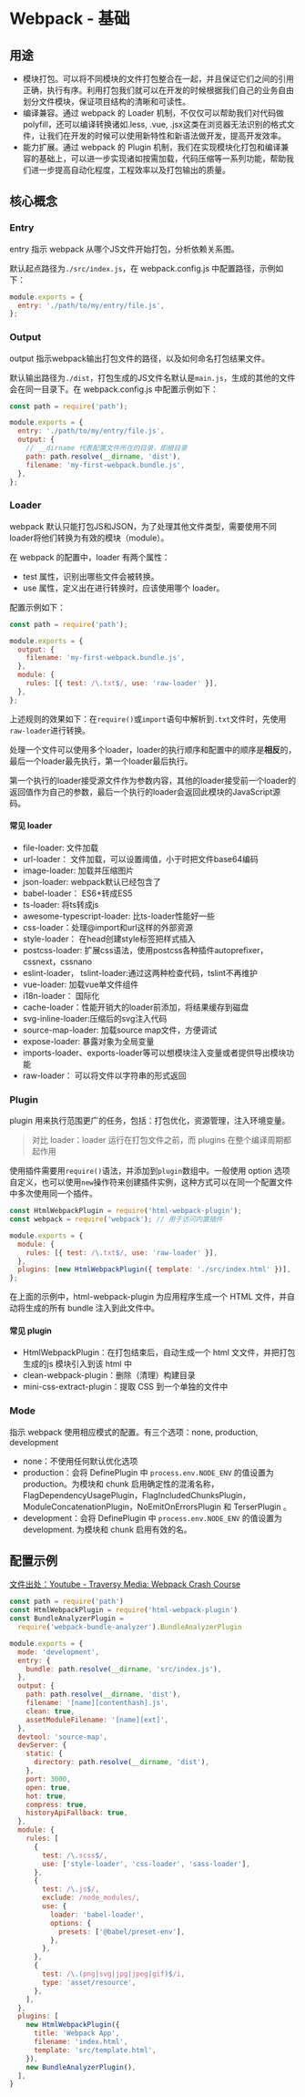 # Webpack - 基础
## 用途
- 模块打包。可以将不同模块的文件打包整合在一起，并且保证它们之间的引用正确，执行有序。利用打包我们就可以在开发的时候根据我们自己的业务自由划分文件模块，保证项目结构的清晰和可读性。
- 编译兼容。通过 webpack 的 Loader 机制，不仅仅可以帮助我们对代码做polyfill，还可以编译转换诸如.less, .vue, .jsx这类在浏览器无法识别的格式文件，让我们在开发的时候可以使用新特性和新语法做开发，提高开发效率。
- 能力扩展。通过 webpack 的 Plugin 机制，我们在实现模块化打包和编译兼容的基础上，可以进一步实现诸如按需加载，代码压缩等一系列功能，帮助我们进一步提高自动化程度，工程效率以及打包输出的质量。

## 核心概念
### Entry
entry 指示 webpack 从哪个JS文件开始打包，分析依赖关系图。

默认起点路径为`./src/index.js`，在 webpack.config.js 中配置路径，示例如下：
```js
module.exports = {
  entry: './path/to/my/entry/file.js',
};
```

### Output
output 指示webpack输出打包文件的路径，以及如何命名打包结果文件。

默认输出路径为`./dist`，打包生成的JS文件名默认是`main.js`，生成的其他的文件会在同一目录下。在 webpack.config.js 中配置示例如下：
```js
const path = require('path');

module.exports = {
  entry: './path/to/my/entry/file.js',
  output: {
    // __dirname 代表配置文件所在的目录，即根目录
    path: path.resolve(__dirname, 'dist'),
    filename: 'my-first-webpack.bundle.js',
  },
};
```

### Loader
webpack 默认只能打包JS和JSON，为了处理其他文件类型，需要使用不同loader将他们转换为有效的模块（module）。

在 webpack 的配置中，loader 有两个属性：
- test 属性，识别出哪些文件会被转换。
- use 属性，定义出在进行转换时，应该使用哪个 loader。

配置示例如下：
```js
const path = require('path');

module.exports = {
  output: {
    filename: 'my-first-webpack.bundle.js',
  },
  module: {
    rules: [{ test: /\.txt$/, use: 'raw-loader' }],
  },
};
```
上述规则的效果如下：在`require()`或`import`语句中解析到`.txt`文件时，先使用`raw-loader`进行转换。

处理一个文件可以使用多个loader，loader的执行顺序和配置中的顺序是**相反**的，最后一个loader最先执行，第一个loader最后执行。

第一个执行的loader接受源文件作为参数内容，其他的loader接受前一个loader的返回值作为自己的参数，最后一个执行的loader会返回此模块的JavaScript源码。

#### 常见 loader
- file-loader: 文件加载
- url-loader： 文件加载，可以设置阈值，小于时把文件base64编码
- image-loader: 加载并压缩图片
- json-loader: webpack默认已经包含了
- babel-loader： ES6+转成ES5
- ts-loader: 将ts转成js
- awesome-typescript-loader: 比ts-loader性能好一些
- css-loader：处理@import和url这样的外部资源
- style-loader： 在head创建style标签把样式插入
- postcss-loader: 扩展css语法，使用postcss各种插件autoprefixer，cssnext，cssnano
- eslint-loader， tslint-loader:通过这两种检查代码，tslint不再维护
- vue-loader: 加载vue单文件组件
- i18n-loader： 国际化
- cache-loader：性能开销大的loader前添加，将结果缓存到磁盘
- svg-inline-loader:压缩后的svg注入代码
- source-map-loader: 加载source map文件，方便调试
- expose-loader: 暴露对象为全局变量
- imports-loader、exports-loader等可以想模块注入变量或者提供导出模块功能
- raw-loader： 可以将文件以字符串的形式返回


### Plugin
plugin 用来执行范围更广的任务，包括：打包优化，资源管理，注入环境变量。

> 对比 loader：loader 运行在打包文件之前，而 plugins 在整个编译周期都起作用

使用插件需要用`require()`语法，并添加到`plugin`数组中。一般使用 option 选项自定义，也可以使用`new`操作符来创建插件实例，这种方式可以在同一个配置文件中多次使用同一个插件。

```js
const HtmlWebpackPlugin = require('html-webpack-plugin');
const webpack = require('webpack'); // 用于访问内置插件

module.exports = {
  module: {
    rules: [{ test: /\.txt$/, use: 'raw-loader' }],
  },
  plugins: [new HtmlWebpackPlugin({ template: './src/index.html' })],
};
```
在上面的示例中，html-webpack-plugin 为应用程序生成一个 HTML 文件，并自动将生成的所有 bundle 注入到此文件中。


#### 常见 plugin
- HtmlWebpackPlugin：在打包结束后，⾃动生成⼀个 html ⽂文件，并把打包生成的js 模块引⼊到该 html 中
- clean-webpack-plugin：删除（清理）构建目录
- mini-css-extract-plugin：提取 CSS 到一个单独的文件中


### Mode
指示 webpack 使用相应模式的配置。有三个选项：none, production, development
- none：不使用任何默认优化选项
- production：会将 DefinePlugin 中 `process.env.NODE_ENV` 的值设置为 production。为模块和 chunk 启用确定性的混淆名称，FlagDependencyUsagePlugin，FlagIncludedChunksPlugin，ModuleConcatenationPlugin，NoEmitOnErrorsPlugin 和 TerserPlugin 。
- development：会将 DefinePlugin 中 `process.env.NODE_ENV` 的值设置为 development. 为模块和 chunk 启用有效的名。

## 配置示例
[文件出处：Youtube - Traversy Media: Webpack Crash Course](https://github.com/bradtraversy/webpack-starter/blob/main/webpack.config.js)

```js
const path = require('path')
const HtmlWebpackPlugin = require('html-webpack-plugin')
const BundleAnalyzerPlugin =
  require('webpack-bundle-analyzer').BundleAnalyzerPlugin

module.exports = {
  mode: 'development',
  entry: {
    bundle: path.resolve(__dirname, 'src/index.js'),
  },
  output: {
    path: path.resolve(__dirname, 'dist'),
    filename: '[name][contenthash].js',
    clean: true,
    assetModuleFilename: '[name][ext]',
  },
  devtool: 'source-map',
  devServer: {
    static: {
      directory: path.resolve(__dirname, 'dist'),
    },
    port: 3000,
    open: true,
    hot: true,
    compress: true,
    historyApiFallback: true,
  },
  module: {
    rules: [
      {
        test: /\.scss$/,
        use: ['style-loader', 'css-loader', 'sass-loader'],
      },
      {
        test: /\.js$/,
        exclude: /node_modules/,
        use: {
          loader: 'babel-loader',
          options: {
            presets: ['@babel/preset-env'],
          },
        },
      },
      {
        test: /\.(png|svg|jpg|jpeg|gif)$/i,
        type: 'asset/resource',
      },
    ],
  },
  plugins: [
    new HtmlWebpackPlugin({
      title: 'Webpack App',
      filename: 'index.html',
      template: 'src/template.html',
    }),
    new BundleAnalyzerPlugin(),
  ],
}
```
